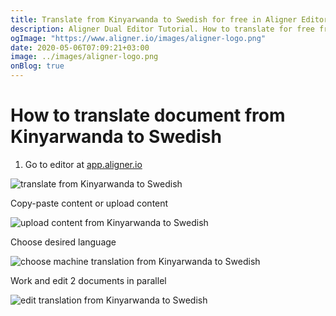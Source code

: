 ```yaml
---
title: Translate from Kinyarwanda to Swedish for free in Aligner Editor
description: Aligner Dual Editor Tutorial. How to translate for free from Kinyarwanda to Swedish. Aligner is multilingual document management platform. 
ogImage: "https://www.aligner.io/images/aligner-logo.png"
date: 2020-05-06T07:09:21+03:00
image: ../images/aligner-logo.png
onBlog: true
---
```


# How to translate document from Kinyarwanda to Swedish

1. Go to editor at [app.aligner.io](https://app.aligner.io "Aligner App web page")

![translate from Kinyarwanda to Swedish](../aligner-blank-editor.png "translate from Kinyarwanda to Swedish")

Copy-paste content or upload content

![upload content from Kinyarwanda to Swedish](../aligner-uploaded-document.png "upload content from Kinyarwanda to Swedish")

Choose desired language

![choose machine translation from Kinyarwanda to Swedish](../aligner-language-dropdown.png "choose machine translation from Kinyarwanda to Swedish")

Work and edit 2 documents in parallel

![edit translation from Kinyarwanda to Swedish](../aligner-double-sitded-editor.png "edit translation from Kinyarwanda to Swedish")

